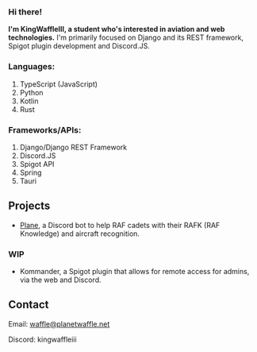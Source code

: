 ### Hi there!

**I'm KingWaffleIII, a student who's interested in aviation and web technologies.**
I'm primarily focused on Django and its REST framework, Spigot plugin development and Discord.JS.

### Languages:
1. TypeScript (JavaScript)
2. Python
3. Kotlin
4. Rust

### Frameworks/APIs:
1. Django/Django REST Framework
2. Discord.JS
3. Spigot API
4. Spring
5. Tauri

## Projects
- [Plane](https://github.com/KingWaffleIII/plane), a Discord bot to help RAF cadets with their RAFK (RAF Knowledge) and aircraft recognition.

### WIP
- Kommander, a Spigot plugin that allows for remote access for admins, via the web and Discord.

## Contact
Email: waffle@planetwaffle.net

Discord: kingwaffleiii
